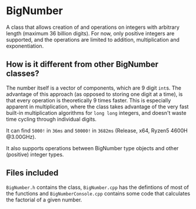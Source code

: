 # BigNumber

A class that allows creation of and operations on integers with arbitrary length (maximum 36 billion digits).
For now, only positive integers are supported, and the operations are limited to addition, multiplication and exponentiation.

## How is it different from other BigNumber classes?

The number itself is a vector of components, which are 9 digit `int`s. The advantage of this approach (as opposed to storing one digit at a time), is that every operation is theoretically 9 times faster.
This is especially apparent in multiplication, where the class takes advantage of the very fast built-in multiplication algorithms for `long long` integers, and doesn't waste time cycling through individual digits.

It can find `5000!` in `36ms` and `50000!` in `3682ms` (Release, x64, Ryzen5 4600H @3.00GHz).

It also supports operations between BigNumber type objects and other (positive) integer types.

## Files included

`BigNumber.h` contains the class, `BigNumber.cpp` has the defintions of most of the functions and `BigNumberConsole.cpp` contains some code that calculates the factorial of a given number.

